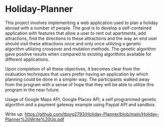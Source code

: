 # Holiday-Planner

This project involves implementing a web application used to plan a holiday
abroad with a number of people. The goal is to develop a self-contained
application with features that allow a user to rent out apartments, add attractions,
find the directions to these attractions and the way an end user should visit these
attractions once and only once utilizing a genetic algorithm utilizing crossover and
mutation methods. The genetic algorithm gave positive results when compared to
existing algorithms available for different applications.

Upon completion of all these objectives, it becomes clear from the evaluation
techniques that users prefer having an application by which planning could be
done in a simpler way. The participants walked away from the program with a
sense of hope that they will be able to utilize this program in the near future. 

Usage of Google Maps API, Google Places API, a self programmed genetic algorithm and a payment gateway example using Paypal API and sandbox.

Write up: https://github.com/tborg2793/Holiday-Planner/blob/main/Holiday-Planner%20Write%20Up.pdf
